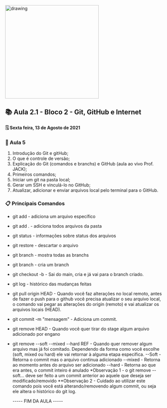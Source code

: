 <img src="https://user-images.githubusercontent.com/87394535/129942939-007fc304-2ac0-431d-b018-685951e5750f.png" alt="drawing" width="300"/>

## 📚 Aula 2.1 - Bloco 2 - Git, GitHub e Internet
#### 🗓️ Sexta feira, 13 de Agosto de 2021 

### 📖 Aula 5

1. Introdução do Git e gitHub;
2. O que é controle de versão;
3. Explicação do Git (comandos e branchs) e GitHub (aula ao vivo Prof. JACK);
4. Primeiros comandos;
5. Iniciar um git na pasta local;
6. Gerar um SSH e vinculá-lo no GitHub;
7. Atualizar, adicionar e enviar arquivos local pelo terminal para o GitHub.

### 📋 Principais Comandos

+ git add <Arquivo> - adiciona um arquivo específico
+ git add . - adiciona todos arquivos da pasta
+ git status - informações sobre status dos arquivos
+ git restore - descartar o arquivo
+ git branch - mostra todas as branchs
+ git branch <nome do branch> - cria um branch
+ git checkout -b <nome do branch> - Sai do main, cria e já vai para o branch criado.
+ git log - histórico das mudanças feitas
+ git pull origin HEAD - Quando você faz alterações no local remoto, antes de fazer o push para o github você precisa atualizar o seu arquivo local, 
o comando vai pegar as alterações do origin (remoto) e vai atualizar os arquivos locais (HEAD).
+ git commit -m "mensagem" - Adiciona um commit.
+ git remove HEAD <arquivo> - Quando você quer tirar do stage algum arquivo adicionado por engano
+ git remove --soft --mixed --hard REF - Quando quer remover algum arquivo mas já foi comitado. Dependendo da forma como você escolhe (soft, mixed ou hard)
  ele vai retornar à alguma etapa específica. 
  --Soft - Retorna o commit mas o arquivo continua adicionado
  --mixed - Retorna ao momento antes do arquivo ser adicionado
  --hard - Retorna ao que era antes, o commit inteiro é anulado
  *Observação 1 - o git remove --soft... deve ser feito a um commit anterior ao aquele que deseja ser modificado/removido
  **Observação 2 - Cuidado ao utilizar este comando pois você está alterando/removendo algum commit, ou seja ele altera o histórico do git log. 
  
  ----- FIM DA AULA -----
